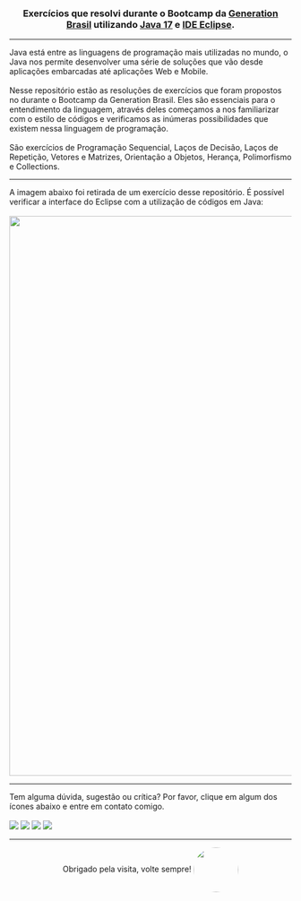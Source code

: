 <div align="center">
  <h3>Exercícios que resolvi durante o Bootcamp da <a href = "https://brazil.generation.org"> Generation Brasil</a> utilizando <a href = "https://www.java.com"> Java 17</a> e <a href = "https://www.eclipse.org">IDE Eclipse</a>. </h3>
</div>

 <hr>
 
Java está entre as linguagens de programação mais utilizadas no mundo, o Java nos permite desenvolver uma série de soluções que vão desde aplicações embarcadas até aplicações Web e Mobile.
<br><br>
Nesse repositório estão as resoluções de exercícios que foram propostos no durante o Bootcamp da Generation Brasil. Eles são essenciais para o entendimento da linguagem, através deles começamos a nos familiarizar com o estilo de códigos e verificamos as inúmeras possibilidades que existem nessa linguagem de programação. 
<br><br>
São exercícios de Programação Sequencial, Laços de Decisão, Laços de Repetição, Vetores e Matrizes, Orientação a Objetos, Herança, Polimorfismo e Collections. 

<hr>

A imagem abaixo foi retirada de um exercício desse repositório. É possível verificar a interface do Eclipse com a utilização de códigos em Java:<br><br>
<img src= "https://user-images.githubusercontent.com/92352134/159144123-94d7e56b-6154-4b33-9dd3-83b806672637.jpg" width="1000px">

<hr>

Tem alguma dúvida, sugestão ou crítica? Por favor, clique em algum dos ícones abaixo e entre em contato comigo.
<br><br>
      <a href = "https://www.instagram.com/igorluan95"><img src="https://img.shields.io/badge/-Instagram-%23E4405F?style=for-the-badge&logo=instagram&logoColor=white" target="_blank"></a>
      <a href = "mailto:igorluansouzasilva@gmail.com"><img src="https://img.shields.io/badge/Gmail-D14836?style=for-the-badge&logo=gmail&logoColor=white" target="_blank"></a>
      <a href="https://www.linkedin.com/in/igorluan95" target="_blank"><img src="https://img.shields.io/badge/-LinkedIn-%230077B5?style=for-the-badge&logo=linkedin&logoColor=white" target="_blank"></a>
     <a href="https://api.whatsapp.com/send?phone=5511957110269" target="_blank"><img src="https://img.shields.io/badge/WhatsApp-25D366?style=for-the-badge&logo=whatsapp&logoColor=white" target="_blank"></a> 
     
<hr>

 <div align="center">
     Obrigado pela visita, volte sempre!
    <img align="center" style="border-radius:50px;" src="https://user-images.githubusercontent.com/92352134/156424659-71c75105-930f-412a-a288-b6fcd78b8cda.gif" width="80px"/>
</div>

